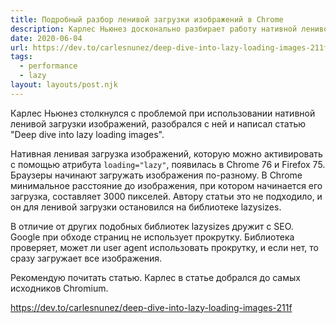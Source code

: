 ```yaml
---
title: Подробный разбор ленивой загрузки изображений в Chrome
description: Карлес Ньюнез досконально разбирает работу нативной ленивой загрузки изображений в Chrome
date: 2020-06-04
url: https://dev.to/carlesnunez/deep-dive-into-lazy-loading-images-211f
tags:
  - performance
  - lazy
layout: layouts/post.njk
---
```

Карлес Ньюнез столкнулся с проблемой при использовании нативной ленивой загрузки изображений, разобрался с ней и написал статью "Deep dive into lazy loading images".

Нативная ленивая загрузка изображений, которую можно активировать с помощью атрибута `loading="lazy"`, появилась в Chrome 76 и Firefox 75. Браузеры начинают загружать изображения по-разному. В Chrome минимальное расстояние до изображения, при котором начинается его загрузка, составляет 3000 пикселей. Автору статьи это не подходило, и он для ленивой загрузки остановился на библиотеке lazysizes.

В отличие от других подобных библиотек lazysizes дружит с SEO. Google при обходе страниц не использует прокрутку. Библиотека проверяет, может ли user agent использовать прокрутку, и если нет, то сразу загружает все изображения.

Рекомендую почитать статью. Карлес в статье добрался до самых исходников Chromium.

https://dev.to/carlesnunez/deep-dive-into-lazy-loading-images-211f
